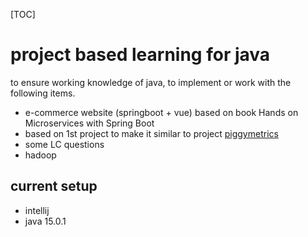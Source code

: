 [TOC]

# project based learning for java

to ensure working knowledge of java, to implement or work with the following items.

- e-commerce website (springboot + vue) based on book Hands on Microservices with Spring Boot
- based on 1st project to make it similar to project [piggymetrics](https://github.com/sqshq/piggymetrics)
- some LC questions
- hadoop

## current setup

- intellij
- java 15.0.1
